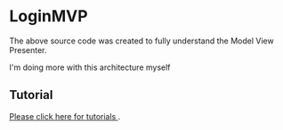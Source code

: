 # LoginMVP

The above source code was created to fully understand the Model View Presenter.

 I'm doing more with this architecture myself

## Tutorial
[Please click here for tutorials ](http://phoenixdevs.ir/%d8%a2%d9%85%d9%88%d8%b2%d8%b4-%d9%85%d8%b9%d9%85%d8%a7%d8%b1%db%8c-mvp/).
